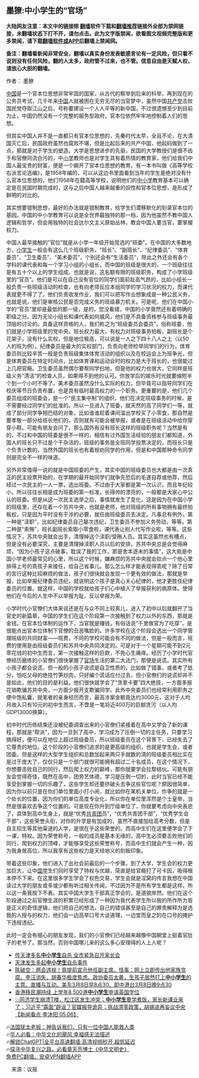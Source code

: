  <!-- 面包屑导航 --> <h2>墨獠:中小学生的“官场”</h2> <p class="notice"><b>大陆网友注意：本文中的链接除 <a href="https://github.com/bannedbook/fanqiang" >翻墙</a>软件下载和<a href="https://github.com/killgcd/justmysocks/blob/master/README.md">翻墙推荐</a>链接外全部为禁网链接，未翻墙状态下打不开，请勿点击。此为文字版禁闻，欲看图文视频完整版和更多禁闻，请下载<a href="https://github.com/bannedbook/fanqiang">翻墙软件或APP</a>后翻墙上禁闻网。</p><p>备注：翻墙看新闻非常安全，翻墙以真实身份发表敏感言论有一定风险，但只看不说则没有任何风险，翻的人太多，政府管不过来，也不管。信息自由是天赋人权，请放心大胆的翻墙。</b></p>  <div class="entry"> <p>作者： 墨獠</p> <p id="conimg"><span class='wp_keywordlink_affiliate'><a href="https://www.bannedbook.org/" title="中国" target="_blank">中国</a></span>是一个官本位思想非常牢固的国家，从古代的察举到后来的科举，再到现在的公务员考试，几千年来<a href="https://www.bannedbook.org/bnews/tag/%E4%B8%AD%E5%9B%BD/" class="st_tag internal_tag" rel="tag" title="标签 中国 下的日志">中国</a>人就被困在无穷无尽的当官梦中，虽然中国<a href="https://www.bannedbook.org/bnews/tag/%e5%85%b1%e4%ba%a7%e5%85%9a/" class="st_tag internal_tag" rel="tag" title="标签 共产党 下的日志">共产党</a>击败国民党夺取江山之后，号称要建设一个人人平等的新中国，不过很遗憾至少到目前为止，中国仍然没有一个完整的服务型政府，官本位依然牢牢地控制着人们的思想。</p> <p>但其实中国人并不是一直都只有官本位思想的，先秦时代太早，全且不论，在大清国灭亡后，民国政府虽然也腐败不堪，但是比起后来的共产中国，他起码做到了一点，那就是对于学生的塑造。大学是思想进步的先驱，民国的大学教授们是很不齿于和官僚同流合污的，中<a href="https://www.bannedbook.org/bnews/tag/%E5%B0%8F%E5%AD%A6/" class="st_tag internal_tag" rel="tag" title="标签 小学 下的日志">小学</a>教师也是对学生具有着热情的教育家，他们给我们中国人最宝贵的财富，便是一个踢开了官本位思想的教育。有一本书叫做《高等学校右派言论选编》，是1958年编的，可以从这边书里面看到当年的学生是绝对没有什么官本位思想的，他们1958年在籍高等学校，说明他们的<a href="https://www.bannedbook.org/bnews/tag/%E4%B8%AD%E5%B0%8F%E5%AD%A6/" class="st_tag internal_tag" rel="tag" title="标签 中小学 下的日志">中小学</a>教育基本可以确定是在民国时期完成的，这与之后中国人越来越重的奴性和官本位思想，是形成了鲜明的对比的。</p> <p>其实想要钳制思想，最好的办法就是钳制教育，给学生们潜移默化的刻录官本位的基因。中国的中小学教育可以说是全世界最独特的那一档，因为他虽然不教中国人逻辑和哲学，但会用独特的社会达尔文主义原始丛林，教会中国人要当官，要掌握权力。</p> <p>中国人最早接触的“官位”就是从小学一年级开始竞选的“班委”。在中国的大多数地方，<a href="https://www.bannedbook.org/bnews/tag/%E5%B0%8F%E5%AD%A6%E7%94%9F/" class="st_tag internal_tag" rel="tag" title="标签 小学生 下的日志">小学生</a>一般会有这么几个班级职务，“班长”、“副班长”、“纪律委员”、“体育委员”、“卫生委员”、“美术委员”，个别还会有“生活委员”，除此之外还会有各个学科的课代表和每一个学习小组的小组长，而中国的班级是很大的，一个班级往往是有五十个以上的学生组成，也就是说，这名额有限的班级职务，构成了小学班级里的“官员”。他们是可以在自己没有官位的同学们面前趾高气昂的，比如小组长一般负责一些班级活动的检查，也有向老师反应本组同学的学习状况的权力，而课代表就更不得了了，他们负责收发作业，我们可以把写作业想象成是一种公民义务，也就是说，他们是审核公民是否完成义务的班级暴力机关。可是呢，他们在中国小学的“官员”里却是最低的那一级，是的，您没看错，中国的小学竟然还有着明确的职级之分。因为无论小组长和课代表如何威风，他们是不具备资格参与班级事务最顶层的讨论的。具备这样资格的人，我们称之为“班级委员会委员”，俗称班委，他们就是小学班级里的党中央。班长权力最大，有权力对班级事务拍板，副班长是个花架子，没有什么实权，但是地位极高，可以说是一人之下四十八人之上（以50人的班为例）。纪律委员是最大的实权部门，负责向老师检举同学们的行为，体育委员则比较辛苦一般是负责班级集体体育活动的组织以及在校运会上为班争光，但是体育委员在特定时间点，比如体育课和运动会时的权力是大于班长的，也很能过上几把官瘾。卫生委员虽然偶尔要帮同学扫地，但是他的权力也很大，它同样是班级义务“清洁”的检查人员，如果得不到他的认可，你放学后的娱乐时光就要缩短半个到一个小时不等了。美术委员虽然没什么实际的权力，但毕竟可以指导同学们在校庆等节日负责布置，也是具有临时最高权力的一个职务。更重要的是，他们几个委员组成的班委会，是一个“民主集中制”的组织，他们在决定班级事务的时候，是不需要经过同学们的批准的。所以一旦进入了班委，就天然的高了同学们一等，就成了部分同学争相巴结的对象，比如谁谁趁着课间溜出学校买了小零食，那自然是要孝敬一部分给班长他们的，否则就有可能会被举报，或者是在班级活动中给你穿穿小鞋。可能有朋友会问了，那么国外有没有班长这样的班级职务呢？当然是有的，不过和中国的班委是很不一样的，相信有过外国生活经验的朋友们都知道，外国人的班长只不过是个干杂活的，班级的事务是全班同学投票决定的，而班长只是个负责计数的，当然外国的班长也有着规劝同学的作用，但是和中国那种命令同学则是完全不一样的味道。</p> <p>另外非常值得一说的就是中国班委的产生，其实中国的班级委员也大都是由一次真正的民主投票开始的，在学期的最开始同学们就争先恐后的毛遂自荐或他荐，然后经过一次民主的一人一票，选出班委。不过由于大家都是第一次认识，而且年纪较小，所以往往长相是成为班委的第一标准，长得帅的漂亮的，一般都是大家心中公认的班委。但是从这一次民主选举之后，事情就发生了变化，这是因为在中国小学的班级里，还存在着一个苏共中央，也就是老师，他对班级的所有事物拥有最终拍板权，只是因为平时没有干涉的必要，就任由班级委员去决定。凡事总有例外，第一种是“渎职”，比如纪律委员自己屡次违纪，卫生委员不参加义务劳动，等等。第二种是“索贿”，班长副班长索取小零食啦，课代表让别人代写作业啦，等等。这些情况下，苏共中央就会出手，清理掉这个渎职/受贿人员。其实这虽然也有槽点，但是没有必要深究，主要是清理掉渎职人员以后的安排，苏共中央总是会觉得麻烦，“因为小孩子这点破事，耽误了我的工作，那是舍本逐末的事情”，这大抵是中国小学老师最常见的心里，所以这个时候，嫌麻烦的苏共中央就会钦点一个他心里排得上号的乖孩子来接任，给自己省事儿。那么怎么样才能表现得乖呢？除了日常的言行这种比较麻烦的做法，孩子们很快就会发现一个更有效的做法，那就是举报，比如举报纪律委员违纪，就说明这个孩子是真心关心纪律的，他才更胜任纪律委员的位置。就这样，中国的学校就给孩子们心中植入了举报获利的病原体。使得他们在今后的人生中不以举报为耻，反以举报为荣。</p>  <p>小学时代小官僚们大体来说还是在与众不同上较真儿，进入了初中以后就翻开了当官史的新篇章，中国的学生们在这个阶段第一次接触到了权力以外的东西，那就是金钱。在官本位体制的运作下，当官就是赚钱，有俗话说“千里做官为了吃穿”，是很能点出官本位体制下官僚的丑恶嘴脸的。许多学校在这个阶段会选出一个同学管理班级的共同财富——班费，不同的学校可能会有不同的做法，但是一般而言，班费的使用是由班级委员们和苏共中央共同决定的。可是对于一个星期可能不到2元零花钱的初中生而言，第一次接触这样的巨款，不免心生痛痒。经历了小学时代官僚经历磨练的小官僚们很快掌握了<a href="https://www.bannedbook.org/bnews/tag/%E5%AE%98%E5%9C%BA/" class="st_tag internal_tag" rel="tag" title="标签 官场 下的日志">官场</a>生活的第二大法门，那便是说谎。其实所有小孩子都会说谎，但一般的小孩子说谎是自卫性质的，比如做了错事，或者考了低分，怕吃父母的绝技竹笋炒肉，只好编个谎话应付过去，但小官僚们的说谎却并不是如此，他们的目的是利益。他们很快就学会了“贪拿卡要”四大绝技，一方面多报花销欺骗苏共中央，一方面少报开支欺骗同学。此外中央委员们也经常利用职务之便中饱私囊，就笔者的亲身经历而言，最高涉案金额竟达约3000元，这对于人均月收入只有10元的初中生而言，不啻是一笔将近400万的巨额贪污（以人均GDP13000换算）。</p> <p>初中时代历练结束还没被纪委调查出来的小官僚们紧接着在高中又学会了新的课程，那就是“帮派”，因为一旦到了高中，学习成为了压倒一切的主任务，只要学习搞得好，便可以在地位上超过班级委员，所以班级委员在这个背景下，已经失去了它尊贵的地位。这个阶段的小官僚们追求的是更高级的组织，也就是学生会，或者团委。但是这样的大型学生组织和总数加起来两只手就数的清的班级委员相比实在是过于庞大了，仅仅只是一个部门就很可能拥有超过二十名成员，在这个情况下，你想要击败自己的同行，然后爬上权力的巅峰，那你就要学会拉帮结伙。可能有朋友会觉得奇怪，既然在高中，团劳艺体德，学习是压倒一切的，此时当官已经不能享受到掌握一切的乐趣了，这些学生却还要挤破头去争这些官位呢？原因很简单，因为你以前只是在你们单位里面小打小闹，就比如你在某机关单位，你争的就是一个处长的位置，因为你们的单位高度专业化，所以你在单位里浑然是个土皇帝，当然是很喜欢去争这个位置的。可是现在你升到厅级单位了，你就要考虑向中央表忠了，具体到高中生身上，就是“优秀<a href="https://www.bannedbook.org/bnews/tag/%e5%85%b1%e9%9d%92%e5%9b%a2/" class="st_tag internal_tag" rel="tag" title="标签 共青团 下的日志">共青团</a>员”，“优秀共青团干部”，“优秀学生会干部”，这些荣誉头衔，对你的升学是有加成的，虽然不直接加给高考分数，但是自主招生等其他渠道的入学，是很在乎这些荣誉的。而高中生们在这里便学会了下一课，特权。因为荣誉称号，一般的成员是基本无缘的，高中生必须要击败他们的同行，爬到权力的顶峰，才能够享受这些荣誉称号，而高中生们就会产生一种，因为我身居高位，所以我享有这些权力是天经地义的刻板印象。</p> <p>带着这些印象，他们进入了出社会前最后的一个步骤。到了大学，学生会的权力更加巨大，让中<span class='wp_keywordlink'><a href="https://www.bannedbook.org/forum24/" title="国学传统文化禁书" target="_blank">国学</a></span>生们同时享受了特权与优越，简直是给官瘾打了可卡因，吸得根本停不下来。在这里很多学生学会了权色交易，学生会就是淫窝的传言我想在中国读过大学的朋友或多或少都有听过相关传闻，不过因为不是所有学生都是这样，所以这一条我按下不表。其实中国大学生干部真正学会的，是道貌岸然。他们在这个阶段通过之前官僚生涯的积累已经形成了一种因为我代表学生所以我的所作所为皆是正义的奇怪逻辑，他们把自己的想法，自己的错误甚至是自己的罪责解释为是选我的人授与的权力，他们会一边高举口号大谈道理，一边堂而皇之的在口号的掩护下违规违纪。</p>  <p>此时一定会有细心的朋友发现，我们的小官僚们已经越来越像中国朝堂上挺着官肚子的老爷了。那当然，否则中国哪儿来的这么多心安理得的人上人呢？</p> <!--<div id="taboola-mid-1"></div>--><ul class='op-related-articles' title='相关阅读'> <li><a href='https://www.bannedbook.org/bnews/ssgc/20230411/1870953.html' target='_blank'>传天津多名<b>中小学生</b>自杀 全市紧急召开家长会</a></li> <li><a href='https://www.bannedbook.org/bnews/renquan/20230411/1870909.html' target='_blank'>天津发生多起<b>中小学生</b>自杀事件</a></li> <li><a href='https://www.bannedbook.org/bnews/sohnews/20230308/1857527.html' target='_blank'>陈破空：两会违规！竟提前宣示他任副主席。怪事：网上立即传出他家族贪腐。李汪消失，胡春华极度焦虑。政协委员太黄，生孩子居然打上<b>中小学生</b>的主意。直播与互动。美东3月8日早8点30、即中港台3月8日晚9点30</a></li> <li><a href='https://www.bannedbook.org/bnews/cnnews/hknews/20220624/1749493.html' target='_blank'>香港移民潮持续 上学年8,500港<b>中小学生</b>申请英国学位</a></li> <li><a href='https://www.bannedbook.org/bnews/bannedvideo/20220506/1729121.html' target='_blank'>💥同济学生崩溃T楼，松江区发生冲突；<b>中小学生</b>要学煮饭，家长新课业来了；习近平“露面”辟谣？官媒报导诡异；挑战清零政策，胡锡进再妄议中央【新闻看点 李沐阳 05.06】</a></li> </ul> <p class="texttj"> 🔥<a href="https://www.bannedbook.org/bnews/ssgc/20230219/1850782.html" target="_blank">法国犹太老板：神告诉我们，只有一位中国人能救人类</a><br/> 🔥<a href="https://www.bannedbook.org/bnews/comments/20220220/1694796.html" target="_blank">华人必看：中华文化的飓风 幸福感无法描述</a><br/> 🔥<a href="https://github.com/bannedbook/fanqiang/wiki/V2ray%E6%9C%BA%E5%9C%BA" target="_blank">解锁ChatGPT|全平台高速翻墙:高清视频秒开,超低延迟</a><br/> 🔥<a href="https://www.bannedbook.org/bnews/comments/20220808/1768773.html" target="_blank">探寻中华复兴之路，必看章天亮博士《中华文明史》</a><br/> <a href="https://github.com/bannedbook/fanqiang/wiki/%E7%A6%81%E9%97%BB%E7%BD%91%E5%AE%89%E5%8D%93%E7%BF%BB%E5%A2%99%E6%96%B0%E9%97%BBAPP" target="_blank">免费PC翻墙、安卓VPN翻墙APP</a><br/> </p><p class="src-info">　来源：议报 </p> <a name='sharetosocial'></a> <div style="margin-bottom:5px;padding-bottom:5px;clear:both"> <div id="archive-pix-1" class="banner-ads"> <!-- AuctionX Display platform tag START --> <div id="27602x728x90x621x_ADSLOT1" clicktrack="%%CLICK_URL_ESC%%"></div>  <!-- AuctionX Display platform tag END --> </div> <div id="archive-pix-2" class="banner-ads"> <!-- AuctionX Display platform tag START --> <div id="27556x300x250x621x_ADSLOT1" clicktrack="%%CLICK_URL_ESC%%" style="margin:0 auto;text-align:center"></div>  <!-- AuctionX Display platform tag END --> </div> </div>  <div id="archive-pix-1" class="banner-ads"> <!-- AuctionX Display platform tag START --> <div id="27603x728x90x621x_ADSLOT1" clicktrack="%%CLICK_URL_ESC%%"></div>  <!-- AuctionX Display platform tag END --> </div> </div><!--END ENTRY--> 